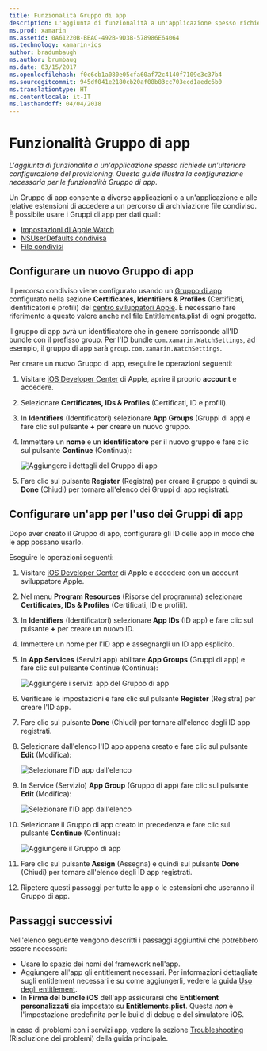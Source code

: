 ```yaml
---
title: Funzionalità Gruppo di app
description: L'aggiunta di funzionalità a un'applicazione spesso richiede una configurazione aggiuntiva del provisioning. Questa guida illustra la configurazione necessaria per le funzionalità Gruppo di app.
ms.prod: xamarin
ms.assetid: 0A61220B-BBAC-492B-9D3B-578986E64064
ms.technology: xamarin-ios
author: bradumbaugh
ms.author: brumbaug
ms.date: 03/15/2017
ms.openlocfilehash: f0c6cb1a080e05cfa60af72c4140f7109e3c37b4
ms.sourcegitcommit: 945df041e2180cb20af08b83cc703ecd1aedc6b0
ms.translationtype: HT
ms.contentlocale: it-IT
ms.lasthandoff: 04/04/2018
---
```

# <a name="app-group-capabilities"></a>Funzionalità Gruppo di app

_L'aggiunta di funzionalità a un'applicazione spesso richiede un'ulteriore configurazione del provisioning. Questa guida illustra la configurazione necessaria per le funzionalità Gruppo di app._

Un Gruppo di app consente a diverse applicazioni o a un'applicazione e alle relative estensioni di accedere a un percorso di archiviazione file condiviso. È possibile usare i Gruppi di app per dati quali:

*   [Impostazioni di Apple Watch](~/ios/watchos/app-fundamentals/settings.md)
*   [NSUserDefaults condivisa](~/ios/app-fundamentals/user-defaults.md)
*   [File condivisi](~/ios/watchos/app-fundamentals/parent-app.md#files)

## <a name="configure-a-new-app-group"></a>Configurare un nuovo Gruppo di app

Il percorso condiviso viene configurato usando un [Gruppo di app](https://developer.apple.com/library/content/documentation/Miscellaneous/Reference/EntitlementKeyReference/Chapters/EnablingAppSandbox.html#//apple_ref/doc/uid/TP40011195-CH4-SW19) configurato nella sezione **Certificates, Identifiers & Profiles** (Certificati, identificatori e profili) del [centro sviluppatori Apple](https://developer.apple.com/account/). È necessario fare riferimento a questo valore anche nel file Entitlements.plist di ogni progetto.

Il gruppo di app avrà un identificatore che in genere corrisponde all'ID bundle con il prefisso group. Per l'ID bundle `com.xamarin.WatchSettings`, ad esempio, il gruppo di app sarà `group.com.xamarin.WatchSettings`.

Per creare un nuovo Gruppo di app, eseguire le operazioni seguenti:

1.  Visitare [iOS Developer Center](https://developer.apple.com/account/) di Apple, aprire il proprio **account** e accedere.
2.  Selezionare **Certificates, IDs & Profiles** (Certificati, ID e profili).
3.  In **Identifiers** (Identificatori) selezionare **App Groups** (Gruppi di app) e fare clic sul pulsante **+** per creare un nuovo gruppo.
4.  Immettere un **nome** e un **identificatore** per il nuovo gruppo e fare clic sul pulsante **Continue** (Continua): 
   
    ![Aggiungere i dettagli del Gruppo di app](app-groups-capabilities-images/image52.png)

5.  Fare clic sul pulsante **Register** (Registra) per creare il gruppo e quindi su **Done** (Chiudi) per tornare all'elenco dei Gruppi di app registrati.

## <a name="configure-an-app-to-use-app-groups"></a>Configurare un'app per l'uso dei Gruppi di app

Dopo aver creato il Gruppo di app, configurare gli ID delle app in modo che le app possano usarlo.

Eseguire le operazioni seguenti:

1.  Visitare [iOS Developer Center](https://developer.apple.com/account/) di Apple e accedere con un account sviluppatore Apple.
2.  Nel menu **Program Resources** (Risorse del programma) selezionare **Certificates, IDs & Profiles** (Certificati, ID e profili).
3.  In **Identifiers** (Identificatori) selezionare **App IDs** (ID app) e fare clic sul pulsante **+** per creare un nuovo ID.
4.  Immettere un nome per l'ID app e assegnargli un ID app esplicito.
5.  In **App Services** (Servizi app) abilitare **App Groups** (Gruppi di app) e fare clic sul pulsante Continue (Continua):

    ![Aggiungere i servizi app del Gruppo di app](app-groups-capabilities-images/image53.png)

6.  Verificare le impostazioni e fare clic sul pulsante **Register** (Registra) per creare l'ID app.
7.  Fare clic sul pulsante **Done** (Chiudi) per tornare all'elenco degli ID app registrati.
8.  Selezionare dall'elenco l'ID app appena creato e fare clic sul pulsante **Edit** (Modifica):

    ![Selezionare l'ID app dall'elenco](app-groups-capabilities-images/image54.png)

9.  In Service (Servizio) **App Group** (Gruppo di app) fare clic sul pulsante **Edit** (Modifica):

    ![Selezionare l'ID app dall'elenco](app-groups-capabilities-images/image55.png)

10. Selezionare il Gruppo di app creato in precedenza e fare clic sul pulsante **Continue** (Continua):

    ![Aggiungere il Gruppo di app](app-groups-capabilities-images/image56.png)

11. Fare clic sul pulsante **Assign** (Assegna) e quindi sul pulsante **Done** (Chiudi) per tornare all'elenco degli ID app registrati.
12. Ripetere questi passaggi per tutte le app o le estensioni che useranno il Gruppo di app.

## <a name="next-steps"></a>Passaggi successivi
 
Nell'elenco seguente vengono descritti i passaggi aggiuntivi che potrebbero essere necessari:

* Usare lo spazio dei nomi del framework nell'app.
* Aggiungere all'app gli entitlement necessari. Per informazioni dettagliate sugli entitlement necessari e su come aggiungerli, vedere la guida [Uso degli entitlement](~/ios/deploy-test/provisioning/entitlements.md).
* In **Firma del bundle iOS** dell'app assicurarsi che **Entitlement personalizzati** sia impostato su **Entitlements.plist**. Questa _non_ è l'impostazione predefinita per le build di debug e del simulatore iOS.

In caso di problemi con i servizi app, vedere la sezione [Troubleshooting](~/ios/deploy-test/provisioning/capabilities/index.md) (Risoluzione dei problemi) della guida principale.